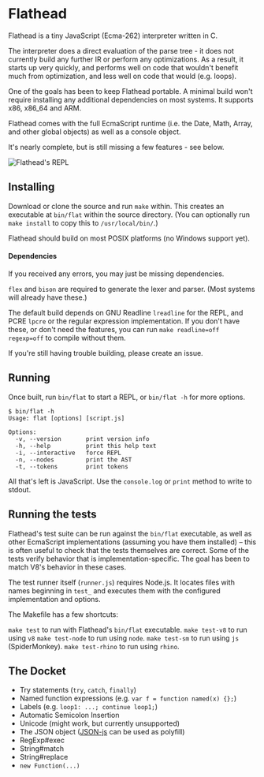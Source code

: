 Flathead
========
Flathead is a tiny JavaScript (Ecma-262) interpreter written in C.

The interpreter does a direct evaluation of the parse tree - it does not
currently build any further IR or perform any optimizations. As a result, it
starts up very quickly, and performs well on code that wouldn't benefit much
from optimization, and less well on code that would (e.g. loops). 

One of the goals has been to keep Flathead portable. A minimal build won't
require installing any additional dependencies on most systems. It supports
x86, x86_64 and ARM.

Flathead comes with the full EcmaScript runtime (i.e. the Date, Math, Array,
and other global objects) as well as a console object.

It's nearly complete, but is still missing a few features - see below.

![Flathead's REPL](http://ndreynolds.com/img/flathead.png)


Installing
----------
Download or clone the source and run `make` within. This creates an executable
at `bin/flat` within the source directory. (You can optionally run `make
install` to copy this to `/usr/local/bin/`.)

Flathead should build on most POSIX platforms (no Windows support yet).

#### Dependencies 

If you received any errors, you may just be missing dependencies.

`flex` and `bison` are required to generate the lexer and parser. (Most systems
will already have these.)

The default build depends on GNU Readline `lreadline` for the REPL, and PCRE
`lpcre` or the regular expression implementation. If you don't have these, or
don't need the features, you can run `make readline=off regexp=off` to compile
without them.

If you're still having trouble building, please create an issue.


Running
-------
Once built, run `bin/flat` to start a REPL, or `bin/flat -h` for more options.

    $ bin/flat -h
    Usage: flat [options] [script.js] 

    Options:
      -v, --version       print version info
      -h, --help          print this help text
      -i, --interactive   force REPL
      -n, --nodes         print the AST
      -t, --tokens        print tokens

All that's left is JavaScript. Use the `console.log` or `print` method to write
to stdout.


Running the tests
-----------------
Flathead's test suite can be run against the `bin/flat` executable, as well as
other EcmaScript implementations (assuming you have them installed) – this is
often useful to check that the tests themselves are correct. Some of the tests
verify behavior that is implementation-specific. The goal has been to match
V8's behavior in these cases.

The test runner itself (`runner.js`) requires Node.js. It locates files with
names beginning in `test_` and executes them with the configured implementation
and options. 

The Makefile has a few shortcuts:

`make test` to run with Flathead's `bin/flat` executable.
`make test-v8` to run using `v8`
`make test-node` to run using `node`.
`make test-sm` to run using `js` (SpiderMonkey).
`make test-rhino` to run using `rhino`.


The Docket
----------
- Try statements (`try`, `catch`, `finally`)
- Named function expressions (e.g. `var f = function named(x) {};`)
- Labels (e.g. `loop1: ...; continue loop1;`)
- Automatic Semicolon Insertion
- Unicode (might work, but currently unsupported)
- The JSON object ([JSON-js][1] can be used as polyfill)
- RegExp#exec
- String#match
- String#replace
- `new Function(...)`


[1]: http://github.com/douglascrockford/JSON-js
